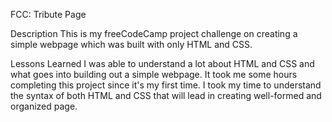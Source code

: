 FCC: Tribute Page

Description
This is my freeCodeCamp project challenge on creating a simple webpage which
was built with only HTML and CSS.

Lessons Learned
I was able to understand a lot about HTML and CSS and what goes into 
building out a simple webpage. It took me some hours completing this project 
since it's my first time. I took my time to understand the syntax of both
HTML and CSS that will lead in creating well-formed and organized page.

